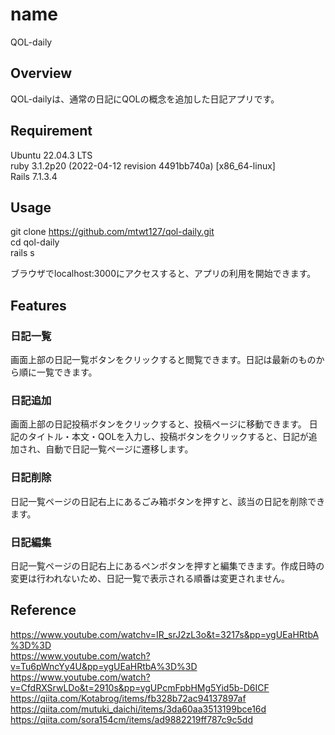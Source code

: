 # name
QOL-daily  

## Overview
QOL-dailyは、通常の日記にQOLの概念を追加した日記アプリです。  

## Requirement
Ubuntu 22.04.3 LTS  
ruby 3.1.2p20 (2022-04-12 revision 4491bb740a) [x86_64-linux]  
Rails 7.1.3.4  

## Usage
git clone https://github.com/mtwt127/qol-daily.git  
cd qol-daily  
rails s  

ブラウザでlocalhost:3000にアクセスすると、アプリの利用を開始できます。

## Features
### 日記一覧
画面上部の日記一覧ボタンをクリックすると閲覧できます。日記は最新のものから順に一覧できます。
### 日記追加
画面上部の日記投稿ボタンをクリックすると、投稿ページに移動できます。
日記のタイトル・本文・QOLを入力し、投稿ボタンをクリックすると、日記が追加され、自動で日記一覧ページに遷移します。  
### 日記削除
日記一覧ページの日記右上にあるごみ箱ボタンを押すと、該当の日記を削除できます。  
### 日記編集
日記一覧ページの日記右上にあるペンボタンを押すと編集できます。作成日時の変更は行われないため、日記一覧で表示される順番は変更されません。

## Reference
https://www.youtube.com/watchv=IR_srJ2zL3o&t=3217s&pp=ygUEaHRtbA%3D%3D  
https://www.youtube.com/watch?v=Tu6pWncYy4U&pp=ygUEaHRtbA%3D%3D  
https://www.youtube.com/watch?v=CfdRXSrwLDo&t=2910s&pp=ygUPcmFpbHMg5Yid5b-D6ICF  
https://qiita.com/Kotabrog/items/fb328b72ac94137897af  
https://qiita.com/mutuki_daichi/items/3da60aa3513199bce16d  
https://qiita.com/sora154cm/items/ad9882219ff787c9c5dd  
